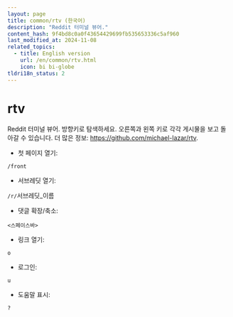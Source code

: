 ```yaml
---
layout: page
title: common/rtv (한국어)
description: "Reddit 터미널 뷰어."
content_hash: 9f4bd8c0a0f43654429699fb535653336c5af960
last_modified_at: 2024-11-08
related_topics:
  - title: English version
    url: /en/common/rtv.html
    icon: bi bi-globe
tldri18n_status: 2
---
```

# rtv

Reddit 터미널 뷰어.
방향키로 탐색하세요. 오른쪽과 왼쪽 키로 각각 게시물을 보고 돌아갈 수 있습니다.
더 많은 정보: <https://github.com/michael-lazar/rtv>.

- 첫 페이지 열기:

`/front`

- 서브레딧 열기:

`/r/`<span class="tldr-var badge badge-pill bg-dark-lm bg-white-dm text-white-lm text-dark-dm font-weight-bold">서브레딧_이름</span>

- 댓글 확장/축소:

`<스페이스바>`

- 링크 열기:

`o`

- 로그인:

`u`

- 도움말 표시:

`?`
